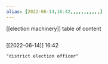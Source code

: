 ```yaml
---
alias: [2022-06-14,16:42,,,,,,,,,,,]
---
```

[[election machinery]]
table of content
```toc
```

[[2022-06-14]] 16:42

```query
"district election officer"
```